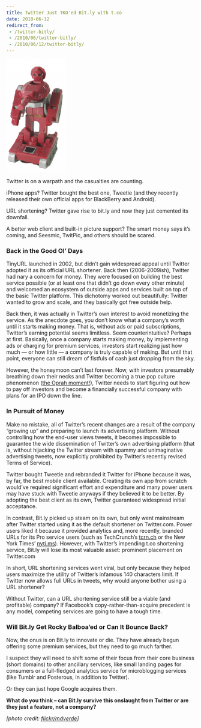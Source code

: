 ```yaml
---
title: Twitter Just TKO'ed Bit.ly with t.co
date: 2010-06-12
redirect_from:
 - /twitter-bitly/
 - /2010/06/twitter-bitly/
 - /2010/06/12/twitter-bitly/
---
```


<a href="/silo/2010/warpath.png"><img class="alignright" title="warpath" src="/silo/2010/warpath-159x300.png" alt="Twitter's on the warpath!" width="159" height="300" /></a>

Twitter is on a warpath and the casualties are counting.

iPhone apps? Twitter bought the best one, Tweetie (and they recently released their own official apps for BlackBerry and Android).

URL shortening? Twitter gave rise to bit.ly and now they just cemented its downfall.

A better web client and built-in picture support? The smart money says it’s coming, and Seesmic, TwitPic, and others should be scared.

### Back in the Good Ol’ Days

TinyURL launched in 2002, but didn’t gain widespread appeal until Twitter adopted it as its official URL shortener. Back then (2006-2009ish), Twitter had nary a concern for money. They were focused on building the best service possible (or at least one that didn’t go down every other minute) and welcomed an ecosystem of outside apps and services built on top of the basic Twitter platform. This dichotomy worked out beautifully: Twitter wanted to grow and scale, and they basically got free outside help.

Back then, it was actually in Twitter’s own interest to avoid monetizing the service. As the anecdote goes, you don’t know what a company’s worth until it starts making money. That is, without ads or paid subscriptions, Twitter’s earning potential seems limitless. Seem counterintuitive? Perhaps at first. Basically, once a company starts making money, by implementing ads or charging for premium services, investors start realizing just how much — or how little — a company is truly capable of making. But until that point, everyone can still dream of fistfuls of cash just dropping from the sky.

However, the honeymoon can’t last forever. Now, with investors presumably breathing down their necks and Twitter becoming a true pop culture phenomenon ([the Oprah moment!](https://twitter.com/oprah/status/1542224596)), Twitter needs to start figuring out how to pay off investors and become a financially successful company with plans for an IPO down the line.

### In Pursuit of Money

Make no mistake, all of Twitter’s recent changes are a result of the company “growing up” and preparing to launch its advertising platform.  Without controlling how the end-user views tweets, it becomes impossible to guarantee the wide dissemination of Twitter’s own advertising platform (that is, without hijacking the Twitter stream with spammy and unimaginative advertising tweets, now explicitly prohibited by Twitter’s recently revised Terms of Service).

Twitter bought Tweetie and rebranded it Twitter for iPhone because it was, by far, the best mobile client available.  Creating its own app from scratch would’ve required significant effort and expenditure and many power users may have stuck with Tweetie anyways if they believed it to be better. By adopting the best client as its own, Twitter guaranteed widespread initial acceptance.

In contrast, Bit.ly picked up steam on its own, but only went mainstream after Twitter started using it as the default shortener on Twitter.com. Power users liked it because it provided analytics and, more recently, branded URLs for its Pro service users (such as TechCrunch’s [tcrn.ch](http://tcrn.ch) or the New York Times’ [nyti.ms](http://nyti.ms)). However, with Twitter’s impending t.co shortening service, Bit.ly will lose its most valuable asset: prominent placement on Twitter.com

In short, URL shortening services went viral, but only because they helped users maximize the utility of Twitter’s infamous 140 characters limit. If Twitter now allows full URLs in tweets, why would anyone bother using a URL shortener?

Without Twitter, can a URL shortening service still be a viable (and profitable) company? If Facebook’s copy-rather-than-acquire precedent is any model, competing services are going to have a tough time.

### Will Bit.ly Get Rocky Balboa’ed or Can It Bounce Back?

Now, the onus is on Bit.ly to innovate or die. They have already begun offering some premium services, but they need to go much farther.

I suspect they will need to shift some of their focus from their core business (short domains) to other ancillary services, like small landing pages for consumers or a full-fledged analytics service for microblogging services (like Tumblr and Posterous, in addition to Twitter).

Or they can just hope Google acquires them.

**What do you think – can Bit.ly survive this onslaught from Twitter or are they just a feature, not a company?**

_[photo credit: [flickr/mdverde](http://www.flickr.com/photos/mdverde/3427216928/)]_